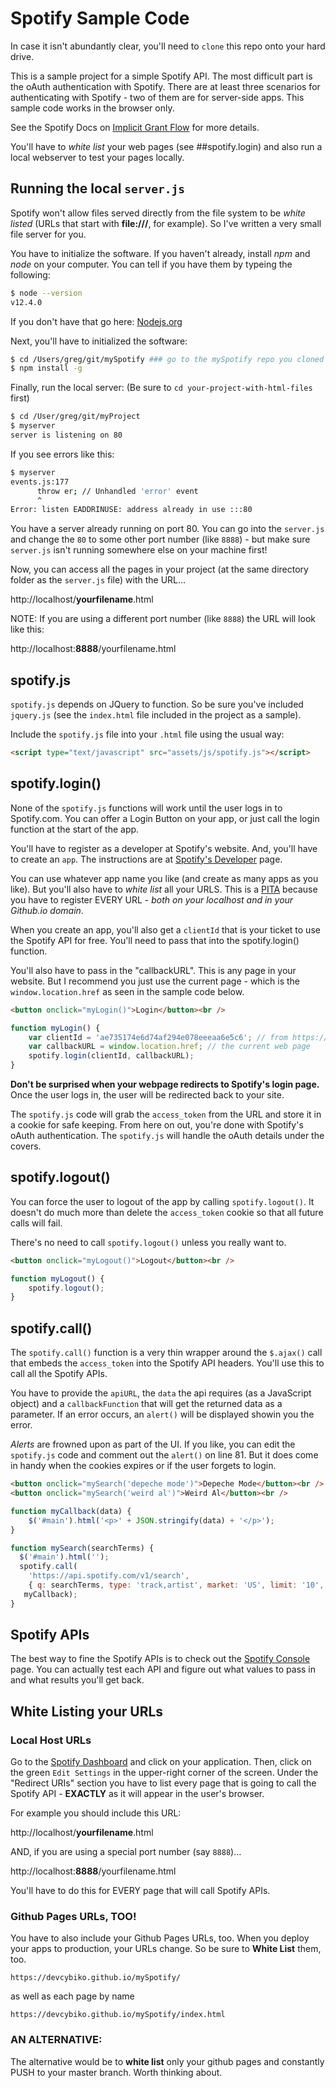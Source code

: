 # Spotify Sample Code

In case it isn't abundantly clear, you'll need to ``clone`` this repo onto your hard drive.

This is a sample project for a simple Spotify API. The most difficult part is the oAuth authentication with Spotify. There are at least three scenarios for authenticating with Spotify - two of them are for server-side apps. This sample code works in the browser only.

See the Spotify Docs on [Implicit Grant Flow](https://developer.spotify.com/documentation/general/guides/authorization-guide/#implicit-grant-flow) for more details.

You'll have to _white list_ your web pages (see ##spotify.login) and also run a local webserver to test your pages locally.


## Running the local `server.js`

Spotify won't allow files served directly from the file system to be _white listed_ (URLs that start with **file:///**, for example). So I've written a very small file server for you.

You have to initialize the software. If you haven't already, install _npm_ and _node_ on your computer. You can tell if you have them by typeing the following:

```bash
$ node --version
v12.4.0
```
If you don't have that go here: [Nodejs.org](https://nodejs.org/en/)

Next, you'll have to initialized the software:

```bash
$ cd /Users/greg/git/mySpotify ### go to the mySpotify repo you cloned
$ npm install -g
```

Finally, run the local server:
(Be sure to `cd your-project-with-html-files` first)

```bash
$ cd /User/greg/git/myProject
$ myserver
server is listening on 80
```

If you see errors like this:

```bash
$ myserver
events.js:177
      throw er; // Unhandled 'error' event
      ^
Error: listen EADDRINUSE: address already in use :::80
```

You have a server already running on port 80. You can go into the `server.js` and change the `80` to some other port number (like `8888`) - but make sure `server.js` isn't running somewhere else on your machine first!

Now, you can access all the pages in your project (at the same directory folder as the `server.js` file) with the URL...

http://localhost/__yourfilename__.html

NOTE: If you are using a different port number (like `8888`) the URL will look like this:

http://localhost:__8888__/yourfilename.html


## spotify.js

`spotify.js` depends on JQuery to function. So be sure you've included `jquery.js` (see the `index.html` file included in the project as a sample).

Include the `spotify.js` file into your `.html` file using the usual way:

```html
<script type="text/javascript" src="assets/js/spotify.js"></script>
```

## spotify.login()

None of the `spotify.js` functions will work until the user logs in to Spotify.com. You can offer a Login Button on your app, or just call the login function at the start of the app.

You'll have to register as a developer at Spotify's website. And, you'll have to create an `app`. The instructions are at [Spotify's Developer](https://developer.spotify.com/documentation/general/guides/app-settings/#register-your-app) page.

You can use whatever app name you like (and create as many apps as you like). But you'll also have to _white list_ all your URLS. This is a [PITA](https://www.urbandictionary.com/define.php?term=pain%20in%20the%20ass) because you have to register EVERY URL - _both on your localhost and in your Github.io domain_.

When you create an app, you'll also get a `clientId` that is your ticket to use the Spotify API for free. You'll need to pass that into the spotify.login() function.

You'll also have to pass in the "callbackURL". This is any page in your website. But I recommend you just use the current page - which is the `window.location.href` as seen in the sample code below.

```html
<button onclick="myLogin()">Login</button><br />
```
```javascript
function myLogin() {
    var clientId = 'ae735174e6d74af294e078eeeaa6e5c6'; // from https://developer.spotify.com/dashboard/applications
    var callbackURL = window.location.href; // the current web page
    spotify.login(clientId, callbackURL);
}
```

**Don't be surprised when your webpage redirects to Spotify's login page.** Once the user logs in, the user will be redirected back to your site.

The `spotify.js` code will grab the `access_token` from the URL and store it in a cookie for safe keeping. From here on out, you're done with Spotify's oAuth authentication. The `spotify.js` will handle the oAuth details under the covers.

## spotify.logout()

You can force the user to logout of the app by calling `spotify.logout()`. It doesn't do much more than delete the `access_token` cookie so that all future calls will fail.

There's no need to call `spotify.logout()` unless you really want to.

```html
<button onclick="myLogout()">Logout</button><br />
```
```javascript
function myLogout() {
    spotify.logout();
}
```
## spotify.call()

The `spotify.call()` function is a very thin wrapper around the `$.ajax()` call that embeds the `access_token` into the Spotify API headers. You'll use this to call all the Spotify APIs.

You have to provide the `apiURL`, the `data` the api requires (as a JavaScript object) and a `callbackFunction` that will get the returned data as a parameter. If an error occurs, an `alert()` will be displayed showin you the error. 

_Alerts_ are frowned upon as part of the UI. If you like, you can edit the `spotify.js` code and comment out the `alert()` on line 81. But it does come in handy when the cookies expires or if the user forgets to login.

```html
<button onclick="mySearch('depeche mode')">Depeche Mode</button><br />
<button onclick="mySearch('weird al')">Weird Al</button><br />
```
```javascript
function myCallback(data) {
    $('#main').html('<p>' + JSON.stringify(data) + '</p>');
}

function mySearch(searchTerms) {
  $('#main').html('');
  spotify.call(
    'https://api.spotify.com/v1/search',
    { q: searchTerms, type: 'track,artist', market: 'US', limit: '10', offset: '0' },
   myCallback);
}
```

## Spotify APIs

The best way to fine the Spotify APIs is to check out the [Spotify Console](https://developer.spotify.com/console/) page. You can actually test each API and figure out what values to pass in and what results you'll get back.

## White Listing your URLs

### Local Host URLs

Go to the [Spotify Dashboard](https://developer.spotify.com/dashboard/applications) and click on your application. Then, click on the green `Edit Settings` in the upper-right corner of the screen. Under the "Redirect URIs" section you have to list every page that is going to call the Spotify API - **EXACTLY** as it will appear in the user's browser.

For example you should include this URL:

http://localhost/__yourfilename__.html

AND, if you are using a special port number (say `8888`)...

http://localhost:__8888__/yourfilename.html

You'll have to do this for EVERY page that will call Spotify APIs.

### Github Pages URLs, TOO!

You have to also include your Github Pages URLs, too. When you deploy your apps to production, your URLs change. So be sure to __White List__ them, too.

`https://devcybiko.github.io/mySpotify/`

as well as each page by name

`https://devcybiko.github.io/mySpotify/index.html`

### AN ALTERNATIVE:

The alternative would be to __white list__ only your github pages and constantly PUSH to your master branch. Worth thinking about.
